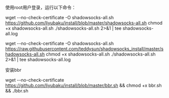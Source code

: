 使用root用户登录，运行以下命令：

wget --no-check-certificate -O shadowsocks-all.sh https://github.com/liyubaku/install/blob/master/shadowsocks-all.sh 
chmod +x shadowsocks-all.sh
./shadowsocks-all.sh 2>&1 | tee shadowsocks-all.log

wget --no-check-certificate -O shadowsocks-all.sh https://raw.githubusercontent.com/teddysun/shadowsocks_install/master/shadowsocks-all.sh
chmod +x shadowsocks-all.sh
./shadowsocks-all.sh 2>&1 | tee shadowsocks-all.log

安装bbr

wget --no-check-certificate https://github.com/liyubaku/install/blob/master/bbr.sh && chmod +x bbr.sh && ./bbr.sh

